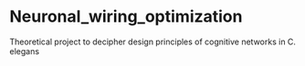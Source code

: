 # Neuronal_wiring_optimization
Theoretical project to decipher design principles of cognitive networks in C. elegans
